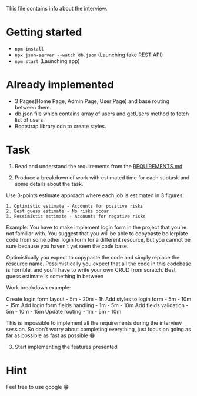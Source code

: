 This file contains info about the interview.

# Getting started

- `npm install`
- `npx json-server --watch db.json` (Launching fake REST API)
- `npm start` (Launching app)

# Already implemented

- 3 Pages(Home Page, Admin Page, User Page) and base routing between them.
- db.json file which contains array of users and getUsers method to fetch list of users.
- Bootstrap library cdn to create styles.

# Task

1. Read and understand the requirements from the [REQUIREMENTS.md](REQUIREMENTS.md)

2. Produce a breakdown of work with estimated time for each subtask and some details about the task.

Use 3-points estimate approach where each job is estimated in 3 figures:

    1. Optimistic estimate - Accounts for positive risks
    2. Best guess estimate - No risks occur
    3. Pessimistic estimate - Accounts for negative risks

Example:
You have to make implement login form in the project that you're not familiar with. You suggest that you will be
able to copypaste boilerplate code from some other login form for a different resource, but you cannot be sure because you
haven't yet seen the code base.

Optimistically you expect to copypaste the code and simply replace the resource name.
Pessimistically you expect that all the code in this codebase is horrible, and you'll have to write your own CRUD from
scratch.
Best guess estimate is something in between

Work breakdown example:

Create login form layout - 5m - 20m - 1h
Add styles to login form - 5m - 10m - 15m
Add login form fields handling - 1m - 5m - 10m
Add fields validation - 5m - 10m - 15m
Update routing - 1m - 5m - 10m

This is impossible to implement all the requirements during the interview session. So don't worry about completing
everything, just focus on going as far as possible as fast as possible 😁

3. Start implementing the features presented

# Hint

Feel free to use google 😁